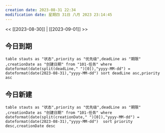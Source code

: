 ```yaml
---
creation date: 2023-08-31 22:34
modification date: 星期四 31日 八月 2023 23:14:45
---
```

<< [[2023-08-30]] | [[2023-09-01]] >>

## 今日到期
```dataview
table stauts as "状态",priority as "优先级",deadLine as "期限" ,creationDate as "创建日期" from "101-任务" where dateformat(date(split(deadLine," ")[0]),"yyyy-MM-dd") = dateformat(date(2023-08-31),"yyyy-MM-dd") sort deadLine asc,priority asc
```

## 今日新建
```dataview
table stauts as "状态",priority as "优先级",deadLine as "期限" ,creationDate as "创建日期" from "101-任务" where  dateformat(date(split(creationDate," ")[0]),"yyyy-MM-dd") = dateformat(date(2023-08-31),"yyyy-MM-dd")  sort priority desc,creationDate desc
```





